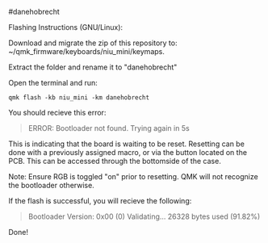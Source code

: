 #danehobrecht

Flashing Instructions (GNU/Linux):

Download and migrate the zip of this repository to: ~/qmk_firmware/keyboards/niu_mini/keymaps. 

Extract the folder and rename it to "danehobrecht"

Open the terminal and run:

    qmk flash -kb niu_mini -km danehobrecht

You should recieve this error:

>ERROR: Bootloader not found. Trying again in 5s

This is indicating that the board is waiting to be reset. Resetting can
be done with a previously assigned macro, or via the button located on the PCB.
This can be accessed through the bottomside of the case.

Note: Ensure RGB is toggled "on" prior to resetting. QMK will not recognize the bootloader otherwise.

If the flash is successful, you will recieve the following:

>Bootloader Version: 0x00 (0)
>Validating...
>26328 bytes used (91.82%)

Done!
